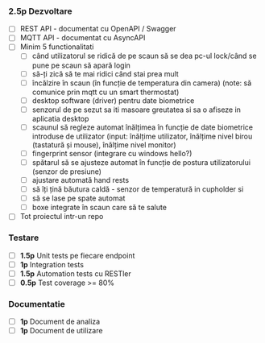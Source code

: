 ### **2.5p** Dezvoltare 
 - [ ] REST API - documentat cu OpenAPI / Swagger
 - [ ] MQTT API - documentat cu AsyncAPI
 - [ ] Minim 5 functionalitati
   - [ ] când utilizatorul se ridică de pe scaun să se dea pc-ul lock/când se pune pe scaun să apară login
   - [ ] să-ți zică să te mai ridici când stai prea mult
   - [ ] încălzire în scaun (în funcție de temperatura din camera) (note: să comunice prin mqtt cu un smart thermostat)
   - [ ] desktop software (driver) pentru date biometrice
   - [ ] senzorul de pe sezut sa iti masoare greutatea si sa o afiseze in aplicatia desktop
   - [ ] scaunul să regleze automat înălțimea în funcție de date biometrice introduse de utilizator (input: înălțime utilizator, înălțime nivel birou (tastatură și mouse), înălțime nivel monitor)
   - [ ] fingerprint sensor (integrare cu windows hello?)
   - [ ] spătarul să se ajusteze automat în funcție de postura utilizatorului (senzor de presiune)
   - [ ] ajustare automată hand rests
   - [ ] să îți țină băutura caldă - senzor de temperatură in cupholder si 
   - [ ] să se lase pe spate automat
   - [ ] boxe integrate în scaun care să te salute
 - [ ] Tot proiectul intr-un repo
### Testare
 - [ ] **1.5p** Unit tests pe fiecare endpoint 
 - [ ] **1p** Integration tests
 - [ ] **1.5p** Automation tests cu RESTler
 - [ ] **0.5p** Test coverage >= 80%
### Documentatie
 - [ ] **1p** Document de analiza
 - [ ] **1p** Document de utilizare 
